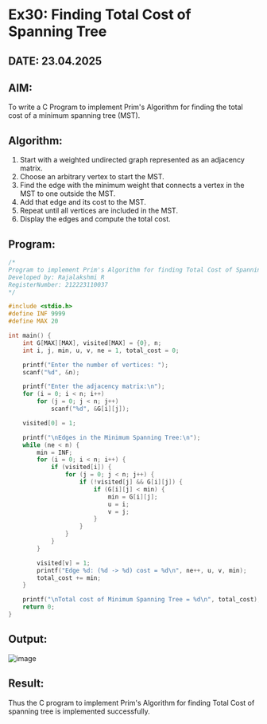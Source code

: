 # Ex30: Finding Total Cost of Spanning Tree  
## DATE: 23.04.2025 

## AIM:  
To write a C Program to implement Prim's Algorithm for finding the total cost of a minimum spanning tree (MST).

## Algorithm:

1. Start with a weighted undirected graph represented as an adjacency matrix.
2. Choose an arbitrary vertex to start the MST.
3. Find the edge with the minimum weight that connects a vertex in the MST to one outside the MST.
4. Add that edge and its cost to the MST.
5. Repeat until all vertices are included in the MST.
6. Display the edges and compute the total cost.

## Program:

```c
/*
Program to implement Prim's Algorithm for finding Total Cost of Spanning Tree
Developed by: Rajalakshmi R
RegisterNumber: 212223110037
*/

#include <stdio.h>
#define INF 9999
#define MAX 20

int main() {
    int G[MAX][MAX], visited[MAX] = {0}, n;
    int i, j, min, u, v, ne = 1, total_cost = 0;

    printf("Enter the number of vertices: ");
    scanf("%d", &n);

    printf("Enter the adjacency matrix:\n");
    for (i = 0; i < n; i++)
        for (j = 0; j < n; j++)
            scanf("%d", &G[i][j]);

    visited[0] = 1;

    printf("\nEdges in the Minimum Spanning Tree:\n");
    while (ne < n) {
        min = INF;
        for (i = 0; i < n; i++) {
            if (visited[i]) {
                for (j = 0; j < n; j++) {
                    if (!visited[j] && G[i][j]) {
                        if (G[i][j] < min) {
                            min = G[i][j];
                            u = i;
                            v = j;
                        }
                    }
                }
            }
        }

        visited[v] = 1;
        printf("Edge %d: (%d -> %d) cost = %d\n", ne++, u, v, min);
        total_cost += min;
    }

    printf("\nTotal cost of Minimum Spanning Tree = %d\n", total_cost);
    return 0;
}

```

## Output:
![image](https://github.com/user-attachments/assets/400b7cc7-a4bd-428b-bd07-6aba17f7a95c)



## Result:
Thus the C program to implement Prim's Algorithm for finding Total Cost of spanning tree is implemented successfully.
